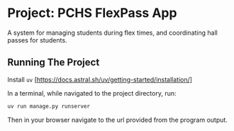 # Project: PCHS FlexPass App

A system for managing students during flex times, and coordinating hall passes for students.

## Running The Project
Install `uv` [https://docs.astral.sh/uv/getting-started/installation/]

In a terminal, while navigated to the project directory, run:
```sh
uv run manage.py runserver
```

Then in your browser navigate to the url provided from the program output.
